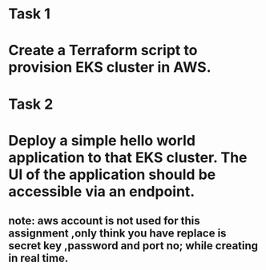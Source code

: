 # Task 1 
# Create a Terraform script to provision EKS cluster in AWS. 
 
# Task 2 
# Deploy a simple hello world application to that EKS cluster. The UI of the application should be accessible via an endpoint. 

## note: aws account is not  used  for this assignment ,only think  you have replace is secret key ,password and port no; while creating  in real time.
